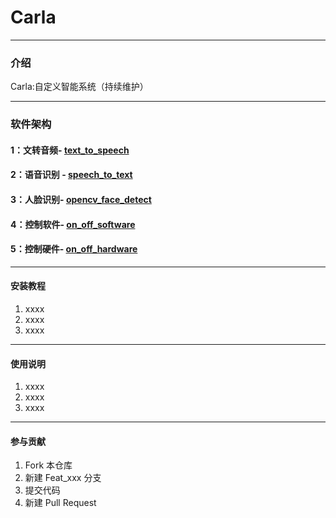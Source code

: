 # Carla

----------------------

### 介绍
Carla:自定义智能系统（持续维护）

----------------------
### 软件架构

#### 1：文转音频- [text_to_speech](data/text_to_speech)

#### 2：语音识别 - [speech_to_text](data/speech_to_text)

#### 3：人脸识别- [opencv_face_detect](tool/opencv_face_detect)

#### 4：控制软件- [on_off_software](data/software)

#### 5：控制硬件- [on_off_hardware](data/hardware)

----------------------
#### 安装教程

1.  xxxx
2.  xxxx
3.  xxxx
--------------------------------------------
#### 使用说明

1.  xxxx
2.  xxxx
3.  xxxx
----------------------
#### 参与贡献

1.  Fork 本仓库
2.  新建 Feat_xxx 分支
3.  提交代码
4.  新建 Pull Request

